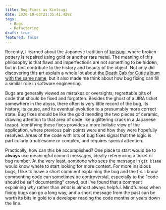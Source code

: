 ```yaml
---
title: Bug Fixes as Kintsugi
date: 2020-10-03T21:35:41.429Z
tags:
  - Bugs
  - Refactoring
draft: true
featured: false
---
```

Recently, I learned about the Japanese tradition of [kintsugi](https://en.wikipedia.org/wiki/Kintsugi), where broken pottery is repaired using gold or another rare metal.  The meaning of this philosophy is that flaws and imperfections are not something to be hidden, but in fact contribute to the history and beauty of the object.  Not only did discovering this art explain a whole lot about [the Death Cab for Cutie album with the same name](https://en.wikipedia.org/wiki/Kintsugi_(album)), but it also made me think about how bug fixing can fill a similar role in software engineering.

Bugs are generally viewed as mistakes or oversights, regrettable bits of code that should be fixed and forgotten.  Besides the ghost of a JIRA ticket somewhere in the abyss, there often is very little record of the bug, its history, its cause, and its eventual evolution to a presumably more correct state.  Bug fixes should be like the gold mending the two pieces of ceramic, drawing attention to that area of code like a glittering crack in a Japanese teapot.  Identifying these fixes provides a more holistic view of the application, where previous pain points were and how they were hopefully resolved.  Areas of the code with lots of bug fixes signal that the logic is particularly troublesome or complex, and requires special attention.

Practically, how can this be accomplished?  One place to start would be to **always** use meaningful commit messages,  ideally referencing a ticket or bug number.  At the very least, someone who sees the message in `git blame` would know where to start looking for more context.  For more insidious bugs, I like to leave a short comment explaining the bug and the fix.  I know commenting code can sometimes be controversial, especially to the "code should be self documenting" crowd, but I've found that a comment explaining *why* rather than *what* is almost always helpful.  Mindfulness when fixing bugs can go a long way, and a short message from the past can be worth its bits in gold to a developer reading the code months or years down the line.